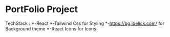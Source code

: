 # PortFolio Project 

TechStack : 
     *-React 
     *-Tailwind Css for Styling
     *-https://bg.ibelick.com/ for Background theme
     *-React Icons for Icons

